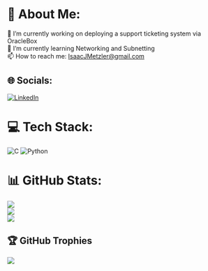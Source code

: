 # 💫 About Me:
🔭 I’m currently working on deploying a support ticketing system via OracleBox<br>🌱 I’m currently learning Networking and Subnetting<br>📫 How to reach me: IsaacJMetzler@gmail.com


## 🌐 Socials:
[![LinkedIn](https://img.shields.io/badge/LinkedIn-%230077B5.svg?logo=linkedin&logoColor=white)](https://linkedin.com/in/Isaac-Metzler) 

# 💻 Tech Stack:
![C](https://img.shields.io/badge/c-%2300599C.svg?style=for-the-badge&logo=c&logoColor=white) ![Python](https://img.shields.io/badge/python-3670A0?style=for-the-badge&logo=python&logoColor=ffdd54)
# 📊 GitHub Stats:
![](https://github-readme-stats.vercel.app/api?username=IsaacMetzler&theme=dark&hide_border=false&include_all_commits=false&count_private=false)<br/>
![](https://github-readme-streak-stats.herokuapp.com/?user=IsaacMetzler&theme=dark&hide_border=false)<br/>
![](https://github-readme-stats.vercel.app/api/top-langs/?username=IsaacMetzler&theme=dark&hide_border=false&include_all_commits=false&count_private=false&layout=compact)

## 🏆 GitHub Trophies
![](https://github-profile-trophy.vercel.app/?username=IsaacMetzler&theme=radical&no-frame=false&no-bg=true&margin-w=4)

<!-- Proudly created with GPRM ( https://gprm.itsvg.in ) -->
